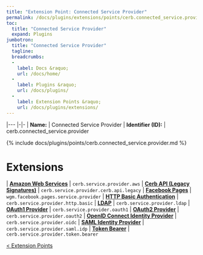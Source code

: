 ```yaml
---
title: "Extension Point: Connected Service Provider"
permalink: /docs/plugins/extensions/points/cerb.connected_service.provider/
toc:
  title: "Connected Service Provider"
  expand: Plugins
jumbotron:
  title: "Connected Service Provider"
  tagline: 
  breadcrumbs:
  -
    label: Docs &raquo;
    url: /docs/home/
  -
    label: Plugins &raquo;
    url: /docs/plugins/
  -
    label: Extension Points &raquo;
    url: /docs/plugins/extensions/
---
```


|---
|-|-
| **Name:** | Connected Service Provider
| **Identifier (ID):** | cerb.connected_service.provider

{% include docs/plugins/points/cerb.connected_service.provider.md %}

# Extensions

| [**Amazon Web Services**](/docs/plugins/extensions/cerb.service.provider.aws/) | `cerb.service.provider.aws`
| [**Cerb API (Legacy Signatures)**](/docs/plugins/extensions/cerb.service.provider.cerb.api.legacy/) | `cerb.service.provider.cerb.api.legacy`
| [**Facebook Pages**](/docs/plugins/extensions/wgm.facebook.pages.service.provider/) | `wgm.facebook.pages.service.provider`
| [**HTTP Basic Authentication**](/docs/plugins/extensions/cerb.service.provider.http.basic/) | `cerb.service.provider.http.basic`
| [**LDAP**](/docs/plugins/extensions/cerb.service.provider.ldap/) | `cerb.service.provider.ldap`
| [**OAuth1 Provider**](/docs/plugins/extensions/cerb.service.provider.oauth1/) | `cerb.service.provider.oauth1`
| [**OAuth2 Provider**](/docs/plugins/extensions/cerb.service.provider.oauth2/) | `cerb.service.provider.oauth2`
| [**OpenID Connect Identity Provider**](/docs/plugins/extensions/cerb.service.provider.oidc/) | `cerb.service.provider.oidc`
| [**SAML Identity Provider**](/docs/plugins/extensions/cerb.service.provider.saml.idp/) | `cerb.service.provider.saml.idp`
| [**Token Bearer**](/docs/plugins/extensions/cerb.service.provider.token.bearer/) | `cerb.service.provider.token.bearer`

<div class="section-nav">
	<div class="left">
		<a href="/docs/plugins/extensions/#extension-points" class="prev">&lt; Extension Points</a>
	</div>
	<div class="right align-right">
	</div>
</div>
<div class="clear"></div>